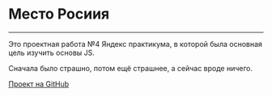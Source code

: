 # Место Росиия
____________________________________________

Это проектная работа №4 Яндекс практикума, в которой была основная цель изучить основы JS.

Сначала было страшно, потом ещё страшнее, а сейчас вроде ничего.

[Проект на GitHub](https://juryorava.github.io/mesto/)